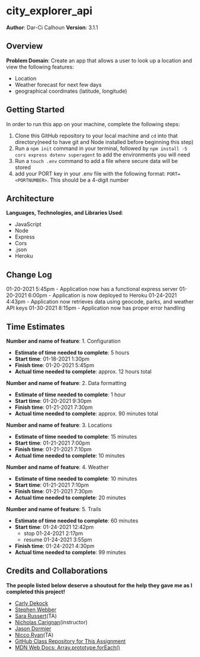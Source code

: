 # city_explorer_api

**Author**: Dar-Ci Calhoun
**Version**: 3.1.1

## Overview

**Problem Domain**: Create an app that allows a user to look up a location and view the following features:

- Location
- Weather forecast for next few days
- geographical coordinates (latitude, longitude)

## Getting Started

In order to run this app on your machine, complete the following steps:

1. Clone this GitHub repository to your local machine and `cd` into that directory(need to have git and Node installed before beginning this step)
2. Run a `npm init` command in your terminal, followed by `npm install -S cors express dotenv superagent` to add the environments you will need
3. Run a `touch .env` command to add a file where secure data will be stored
  1. add your PORT key in your .env file with the following format: `PORT=<PORTNUMBER>`. This should be a 4-digit number

## Architecture

**Languages, Technologies, and Libraries Used**:

- JavaScript
- Node
- Express
- Cors
- .json
- Heroku

## Change Log

01-20-2021 5:45pm - Application now has a functional express server
01-20-2021 6:00pm - Application is now deployed to Heroku
01-24-2021 4:43pm - Application now retrieves data using geocode, parks, and weather API keys
01-30-2021 8:15pm - Application now has proper error handling

## Time Estimates

**Number and name of feature**: 1. Configuration

- **Estimate of time needed to complete**: 5 hours
- **Start time**: 01-18-2021 1:30pm
- **Finish time**: 01-20-2021 5:45pm
- **Actual time needed to complete**: approx. 12 hours total

**Number and name of feature**: 2. Data formatting

- **Estimate of time needed to complete**: 1 hour
- **Start time**: 01-20-2021 9:30pm
- **Finish time**: 01-21-2021 7:30pm
- **Actual time needed to complete**: approx. 90 minutes total

**Number and name of feature**: 3. Locations

- **Estimate of time needed to complete**: 15 minutes
- **Start time**: 01-21-2021 7:00pm
- **Finish time**: 01-21-2021 7:10pm
- **Actual time needed to complete**: 10 minutes

**Number and name of feature**: 4. Weather

- **Estimate of time needed to complete**: 10 minutes
- **Start time**: 01-21-2021 7:10pm
- **Finish time**: 01-21-2021 7:30pm
- **Actual time needed to complete**: 20 minutes

**Number and name of feature**: 5. Trails

- **Estimate of time needed to complete**: 60 minutes
- **Start time**: 01-24-2021 12:42pm
  - stop 01-24-2021 2:17pm
  - resume 01-24-2021 3:55pm
- **Finish time**: 01-24-2021 4:30pm
- **Actual time needed to complete**: 99 minutes

## Credits and Collaborations

**The people listed below deserve a shoutout for the help they gave me as I completed this project!**

- [Carly Dekock](https://github.com/carlydekock)
- [Stephen Webber](https://github.com/offgridauthor)
- [Sara Russert](https://github.com/sarabeth-russert)(TA)
- [Nicholas Carignan](https://github.com/ncarignan)(instructor)
- [Jason Dormier](https://github.com/JasonDormier)
- [Nicco Ryan](https://github.com/Niccoryan0)(TA)
- [GitHub Class Repository for This Assignment](https://github.com/codefellows/seattle-301d70/tree/main/class-06/demos/server2)
- [MDN Web Docs: Array.prototype.forEach()](https://developer.mozilla.org/en-US/docs/Web/JavaScript/Reference/Global_Objects/Array/forEach)
